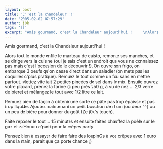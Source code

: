 ```yaml
---
layout: post
title: 'C''est la chandeleur !!'
date: '2005-02-02 07:57:29'
author: j0k
tags: '[]'
excerpt: "Amis gourmand, c'est la Chandeleur aujourd'hui !     \nAlors tout le monde enfile le manteau de cuisto, remonte ses manches, et se dirige vers la cuisine (oui je sais c'est un endroit que vous ne connaissez pas mais c'est l'occasion de le découvrir !). On ouvre son frigo, on embarque 3 oeufs qu'on casse direct dans un saladier (on mets pas les coquilles c'plus      …"
---
```


Amis gourmand, c'est la Chandeleur aujourd'hui !

Alors tout le monde enfile le manteau de cuisto, remonte ses manches, et se dirige vers la cuisine (oui je sais c'est un endroit que vous ne connaissez pas mais c'est l'occasion de le découvrir !). On ouvre son frigo, on embarque 3 oeufs qu'on casse direct dans un saladier (on mets pas les coquilles c'plus pratique). Remuez le tout comme un fou sans en mettre partout. Mettez vite fait 2 petites pincées de sel dans le mix. Ensuite ouvrez votre placard, prenez la farine (à peu près 250 g, à vu de nez ... 2/3 verre de biere) et mélangez le tout avec 1/2 litre de lait.

Remuez bien de façon à obtenir une sorte de pâte pas trop épaisse et pas trop liquide.   Ajoutez maintenant un petit bouchon de rhum (ou deux ^^) ou un peu de bière pour donner du goût (Ze j0k's touch).

Faite reposer le tout ... 15 minutes et ensuite faites chauffez la poêle sur le gaz et zaHouuu c'parti pour la crêpes party.

Pensez bien à essayer de faire faire des loupinGs à vos crêpes avec 1 euro dans la main, parait que ça porte chance ;)
